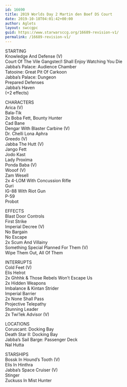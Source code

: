 ```yaml
---
id: 16690
title: 2019 Worlds Day 2 Martin den Boef DS Court
date: 2019-10-18T04:01:42+00:00
author: Aglets
layout: swccgpc
guid: https://www.starwarsccg.org/16689-revision-v1/
permalink: /16689-revision-v1/
---
```

STARTING  
Knowledge And Defense (V)  
Court Of The Vile Gangster/I Shall Enjoy Watching You Die  
Jabba&#8217;s Palace: Audience Chamber  
Tatooine: Great Pit Of Carkoon  
Jabba&#8217;s Palace: Dungeon  
Prepared Defenses  
Jabba&#8217;s Haven  
(+2 effects)

CHARACTERS  
Arica (V)  
Bala-Tik  
2x Boba Fett, Bounty Hunter  
Cad Bane  
Dengar With Blaster Carbine (V)  
Dr. Chelli Lona Aphra  
Greedo (V)  
Jabba The Hutt (V)  
Jango Fett  
Jodo Kast  
Lady Proxima  
Ponda Baba (V)  
Wooof (V)  
Zam Wesell  
2x 4-LOM With Concussion Rifle  
Guri  
IG-88 With Riot Gun  
P-59  
Probot

EFFECTS  
Blast Door Controls  
First Strike  
Imperial Decree (V)  
No Bargain  
No Escape  
2x Scum And Villainy  
Something Special Planned For Them (V)  
Wipe Them Out, All Of Them

INTERRUPTS  
Cold Feet (V)  
Elis Helrot  
2x Ghhhk & Those Rebels Won&#8217;t Escape Us  
2x Hidden Weapons  
Imbalance & Kintan Strider  
Imperial Barrier  
2x None Shall Pass  
Projective Telepathy  
Stunning Leader  
2x Twi&#8217;lek Advisor (V)

LOCATIONS  
Coruscant: Docking Bay  
Death Star II: Docking Bay  
Jabba&#8217;s Sail Barge: Passenger Deck  
Nal Hutta

STARSHIPS  
Bossk In Hound&#8217;s Tooth (V)  
Elis In Hinthra  
Jabba&#8217;s Space Cruiser (V)  
Stinger  
Zuckuss In Mist Hunter